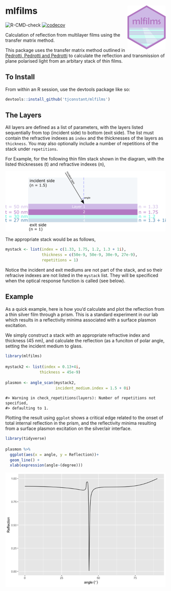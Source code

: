 
# mlfilms <img src="man/figures/logo.png" align="right" />

![R-CMD-check](https://github.com/tjconstant/mlfilms/workflows/R-CMD-check/badge.svg)
[![codecov](https://codecov.io/gh/tjconstant/mlfilms/branch/master/graph/badge.svg)](https://codecov.io/gh/tjconstant/mlfilms)

Calculation of reflection from multilayer films using the transfer
matrix method.

This package uses the transfer matrix method outlined in [Pedrotti,
Pedrotti and
Pedrotti](http://www.amazon.com/Introduction-Optics-3rd-Frank-Pedrotti/dp/0131499335)
to calculate the reflection and transmission of plane polarised light
from an arbitary stack of thin films.

## To Install

From within an R session, use the devtools package like so:

``` r
devtools::install_github('tjconstant/mlfilms')
```

## The Layers

All layers are defined as a list of parameters, with the layers listed
sequentially from top (incident side) to bottom (exit side). The list
must contain the refractive indexes as `index` and the thicknesses of
the layers as `thickness`. You may also optionally include a number of
repetitions of the stack under `repetitions`.

For Example, for the following thin film stack shown in the diagram,
with the listed thicknesses (t) and refractive indexes (n),

![example\_figure](man/figures/example.png)

The appropriate stack would be as follows,

``` r
mystack <- list(index = c(1.33, 1.75, 1.2, 1.3 + 1i),
                thickness = c(50e-9, 50e-9, 30e-9, 27e-9), 
                repetitions = 1)
```

Notice the incident and exit mediums are not part of the stack, and so
their refracive indexes are not listed in the `mystack` list. They will
be specificed when the optical response function is called (see below).

## Example

As a quick example, here is how you’d calculate and plot the reflection
from a thin silver film through a prism. This is a standard experiment
in our lab which results in a reflectivity minima associated with a
surface plasmon excitation.

We simply construct a stack with an appropriate refractive index and
thickness (45 nm), and calculate the reflection (as a funciton of polar
angle, setting the incident medium to glass.

``` r
library(mlfilms)

mystack2 <- list(index = 0.13+4i, 
               thickness = 45e-9)

plasmon <- angle_scan(mystack2,
                      incident_medium.index = 1.5 + 0i)
```

    #> Warning in check_repetitions(layers): Number of repetitions not specified,
    #> defaulting to 1.

Plotting the result using `ggplot` shows a critical edge related to the
onset of total internal reflection in the prism, and the reflectivity
minima resulting from a surface plasmon excitation on the silver/air
interface.

``` r
library(tidyverse)

plasmon %>%
  ggplot(aes(x = angle, y = Reflection))+
  geom_line() +
  xlab(expression(angle~(degree)))
```

![](man/figures/plasmon-1.png)<!-- -->
